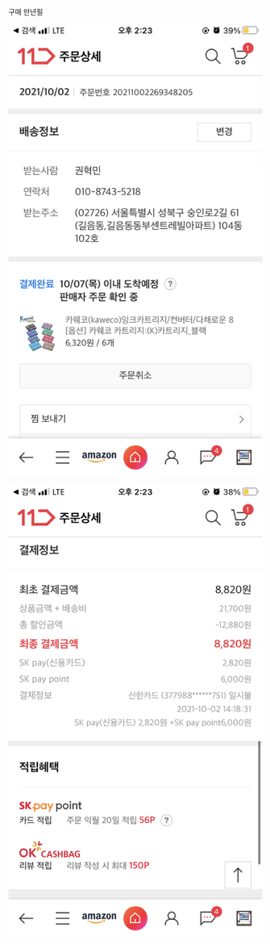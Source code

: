 구매 만년필

![](Assets/0E12D500-85C0-4364-BCED-0AAE63B1AAE6.png)

![](Assets/74C4FADA-FD70-46FE-A692-C4C48D06AB74.png)